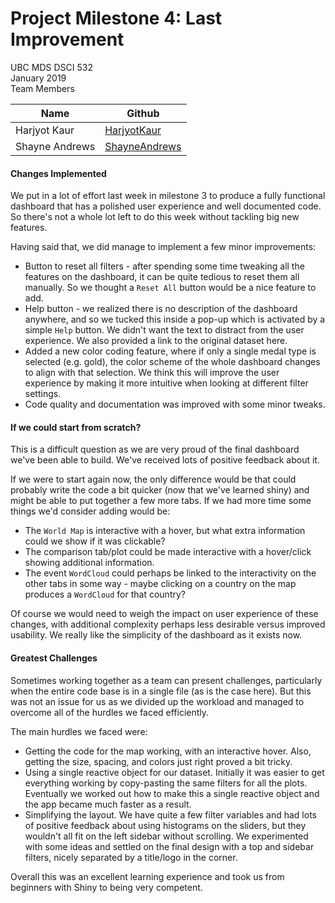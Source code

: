 # Project Milestone 4: Last Improvement

UBC MDS DSCI 532  
January 2019   
Team Members

| Name | Github |
|---|---|
| Harjyot Kaur | [HarjyotKaur](https://github.com/HarjyotKaur) |
| Shayne Andrews | [ShayneAndrews](https://github.com/shayne-andrews)|

#### Changes Implemented

We put in a lot of effort last week in milestone 3 to produce a fully functional dashboard that has a polished user experience and well documented code. So there's not a whole lot left to do this week without tackling big new features.

Having said that, we did manage to implement a few minor improvements:
- Button to reset all filters - after spending some time tweaking all the features on the dashboard, it can be quite tedious to reset them all manually. So we thought a `Reset All` button would be a nice feature to add.
- Help button - we realized there is no description of the dashboard anywhere, and so we tucked this inside a pop-up which is activated by a simple `Help` button. We didn't want the text to distract from the user experience. We also provided a link to the original dataset here.
- Added a new color coding feature, where if only a single medal type is selected (e.g. gold), the color scheme of the whole dashboard changes to align with that selection. We think this will improve the user experience by making it more intuitive when looking at different filter settings.
- Code quality and documentation was improved with some minor tweaks.

#### If we could start from scratch?

This is a difficult question as we are very proud of the final dashboard we've been able to build. We've received lots of positive feedback about it.

If we were to start again now, the only difference would be that could probably write the code a bit quicker (now that we've learned shiny) and might be able to put together a few more tabs. If we had more time some things we'd consider adding would be:
- The `World Map` is interactive with a hover, but what extra information could we show if it was clickable?
- The comparison tab/plot could be made interactive with a hover/click showing additional information.
- The event `WordCloud` could perhaps be linked to the interactivity on the other tabs in some way - maybe clicking on a country on the map produces a `WordCloud`  for that country?

Of course we would need to weigh the impact on user experience of these changes, with additional complexity perhaps less desirable versus improved usability. We really like the simplicity of the dashboard as it exists now.

#### Greatest Challenges

Sometimes working together as a team can present challenges, particularly when the entire code base is in a single file (as is the case here). But this was not an issue for us as we divided up the workload and managed to overcome all of the hurdles we faced efficiently.

The main hurdles we faced were:
- Getting the code for the map working, with an interactive hover. Also, getting the size, spacing, and colors just right proved a bit tricky.
- Using a single reactive object for our dataset. Initially it was easier to get everything working by copy-pasting the same filters for all the plots. Eventually we worked out how to make this a single reactive object and the app became much faster as a result.
- Simplifying the layout. We have quite a few filter variables and had lots of positive feedback about using histograms on the sliders, but they wouldn't all fit on the left sidebar without scrolling. We experimented with some ideas and settled on the final design with a top and sidebar filters, nicely separated by a title/logo in the corner.

Overall this was an excellent learning experience and took us from beginners with Shiny to being very competent.
